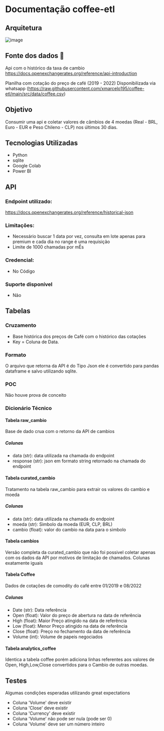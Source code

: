 # Documentação coffee-etl

## Arquitetura
![image](https://github.com/xmarcelo195/coffee-etl/assets/66145723/3f265f34-8036-40e9-b5e6-14e1303849dd)

## Fonte dos dados 🧭
Api com o histórico da taxa de cambio
  https://docs.openexchangerates.org/reference/api-introduction

Planilha com cotação do preço de café (2019 - 2022)
  Disponibilizada via whatsapp (https://raw.githubusercontent.com/xmarcelo195/coffee-etl/main/src/data/coffee.csv)

## Objetivo
  Consumir uma api e coletar valores de câmbios de 4 moedas (Real - BRL, Euro - EUR e Peso Chileno - CLP) nos últimos 30 dias.

## Tecnologias Utilizadas
  - Python
  - sqlite
  - Google Colab
  - Power BI

## API
### Endpoint utilizado:
  https://docs.openexchangerates.org/reference/historical-json
### Limitações:
  - Necessário buscar 1 data por vez, consulta em lote apenas para premium e cada dia no range é uma requisição
  - Limite de 1000 chamadas por mÊs
### Credencial:
  - No Código
### Suporte disponível
  - Não

## Tabelas
### Cruzamento
  - Base histórica dos preços de Café com o histórico das cotações
  - Key = Coluna de Data.
  
### Formato
  O arquivo que retorna da API é do Tipo Json ele é convertido para pandas dataframe e salvo utilizando sqlite.
  
### POC
  Não houve prova de conceito

### Dicionário Técnico
#### Tabela raw_cambio
  Base de dado crua com o retorno da API de cambios

##### Colunas
  - data (str): data utilizada na chamada do endpoint
  - response (str): json em formato string retornado na chamada do endpoint

#### Tabela curated_cambio
  Tratamento na tabela raw_cambio para extrair os valores do cambio e moeda
##### Colunas
  - data (str): data utilizada na chamada do endpoint
  - moeda (str): Simbolo da moeda (EUR, CLP, BRL)
  - cambio (float): valor do cambio na data para o simbolo

#### Tabela cambios
  Versão completa da curated_cambio que não foi possivel coletar apenas com os dados da API por motivos de limitação de chamados. Colunas exatamente iguais

#### Tabela Coffee
  Dados de cotações de comodity do café entre 01/2019 e 08/2022
##### Colunas
 - Date (str): Data referência
 - Open (float): Valor do preço de abertura na data de referência
 - High (float): Maior Preço atingido na data de referência
 - Low (float): Menor Preço atingido na data de referência
 - Close (float): Preço no fechamento da data de referência
 - Volume (int): Volume de papeis negociados

#### Tabela analytics_coffee
  Identica a tabela coffee porém adiciona linhas referentes aos valores de Open, High,Low,Close convertidos para o Cambio de outras moedas.

## Testes
  Algumas condições esperadas utilizando great expectations
  - Coluna 'Volume' deve existir
  - Coluna 'Close' deve existir
  - Coluna 'Currency' deve existir
  - Coluna 'Volume' não pode ser nula (pode ser 0)
  - Coluna 'Volume' deve ser um número inteiro
